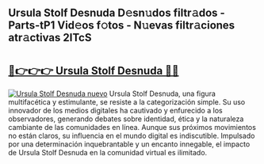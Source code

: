 ## Ursula Stolf Desnuda D𝚎sn𝚞dos filtr𝚊dos - Parts-tP1 Vid𝚎os f𝚘tos - N𝚞evas filtr𝚊ciones atr𝚊ctivas 2ITcS

# <h2><a href="http://mb1mpb.tromn.icu/?c=Ursula+Stolf+Desnuda">🔗👉👉👉 Ursula Stolf Desnuda 🔗🔗</a></h2>

[![Ursula Stolf Desnuda nuevo](https://i.imgur.com/pEAQMta.gif)](http://mb1mpb.tromn.icu/?c=Ursula+Stolf+Desnuda)
Ursula Stolf Desnuda, una figura multifacética y estimulante, se resiste a la categorización simple. Su uso innovador de los medios digitales ha cautivado y enfurecido a los observadores, generando debates sobre identidad, ética y la naturaleza cambiante de las comunidades en línea. Aunque sus próximos movimientos no están claros, su influencia en el mundo digital es indiscutible. Impulsado por una determinación inquebrantable y un encanto innegable, el impacto de Ursula Stolf Desnuda en la comunidad virtual es ilimitado.
